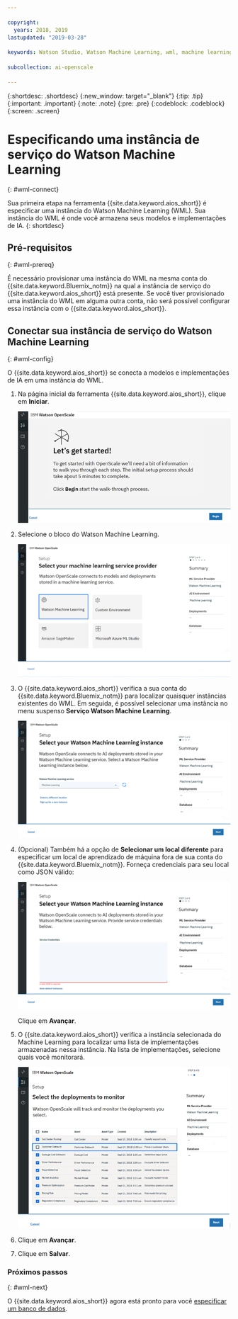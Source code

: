 ```yaml
---

copyright:
  years: 2018, 2019
lastupdated: "2019-03-28"

keywords: Watson Studio, Watson Machine Learning, wml, machine learning, services

subcollection: ai-openscale

---
```


{:shortdesc: .shortdesc}
{:new_window: target="_blank"}
{:tip: .tip}
{:important: .important}
{:note: .note}
{:pre: .pre}
{:codeblock: .codeblock}
{:screen: .screen}

# Especificando uma instância de serviço do Watson Machine Learning
{: #wml-connect}

Sua primeira etapa na ferramenta {{site.data.keyword.aios_short}} é especificar uma instância do Watson Machine Learning (WML). Sua instância do WML é onde você armazena seus modelos e implementações de IA.
{: shortdesc}

## Pré-requisitos
{: #wml-prereq}

É necessário provisionar uma instância do WML na mesma conta do {{site.data.keyword.Bluemix_notm}} na qual a instância de serviço do {{site.data.keyword.aios_short}} está presente. Se você tiver provisionado uma instância do WML em alguma outra conta, não será possível configurar essa instância com o {{site.data.keyword.aios_short}}.

## Conectar sua instância de serviço do Watson Machine Learning
{: #wml-config}

O {{site.data.keyword.aios_short}} se conecta a modelos e implementações de IA em uma instância do WML.

1.  Na página inicial da ferramenta {{site.data.keyword.aios_short}}, clique em **Iniciar**.

    ![Home page](images/gs-config-start.png)

2.  Selecione o bloco do Watson Machine Learning.

    ![Tile selection](images/connect-wml.png)

3.  O {{site.data.keyword.aios_short}} verifica a sua conta do {{site.data.keyword.Bluemix_notm}} para localizar quaisquer instâncias existentes do WML. Em seguida, é possível selecionar uma instância no menu suspenso **Serviço Watson Machine Learning**.

    ![Select WML service](images/gs-set-wml.png)

4.  (Opcional) Também há a opção de **Selecionar um local diferente** para especificar um local de aprendizado de máquina fora de sua conta do {{site.data.keyword.Bluemix_notm}}. Forneça credenciais para seu local como JSON válido:

    ![Set WML instance](images/gs-get-wml.png)

    Clique em **Avançar**.

5.  O {{site.data.keyword.aios_short}} verifica a instância selecionada do Machine Learning para localizar uma lista de implementações armazenadas nessa instância. Na lista de implementações, selecione quais você monitorará.

    ![Select deployments](images/gs-config-deploy.png)

6.  Clique em **Avançar**.
7.  Clique em **Salvar**.

### Próximos passos
{: #wml-next}

O {{site.data.keyword.aios_short}} agora está pronto para você [especificar um banco de dados](/docs/services/ai-openscale?topic=ai-openscale-connect-db).
